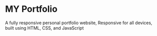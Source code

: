 # MY Portfolio

A fully responsive personal portfolio website, Responsive for all devices, built using HTML, CSS, and JavaScript
